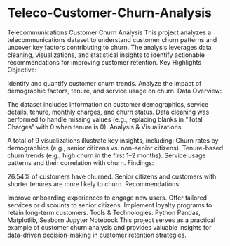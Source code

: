 # Teleco-Customer-Churn-Analysis
Telecommunications Customer Churn Analysis This project analyzes a telecommunications dataset to understand customer churn patterns and uncover key factors contributing to churn. The analysis leverages data cleaning, visualizations, and statistical insights to identify actionable recommendations for improving customer retention.
Key Highlights
Objective:

Identify and quantify customer churn trends.
Analyze the impact of demographic factors, tenure, and service usage on churn.
Data Overview:

The dataset includes information on customer demographics, service details, tenure, monthly charges, and churn status.
Data cleaning was performed to handle missing values (e.g., replacing blanks in "Total Charges" with 0 when tenure is 0).
Analysis & Visualizations:

A total of 9 visualizations illustrate key insights, including:
Churn rates by demographics (e.g., senior citizens vs. non-senior citizens).
Tenure-based churn trends (e.g., high churn in the first 1–2 months).
Service usage patterns and their correlation with churn.
Findings:

26.54% of customers have churned.
Senior citizens and customers with shorter tenures are more likely to churn.
Recommendations:

Improve onboarding experiences to engage new users.
Offer tailored services or discounts to senior citizens.
Implement loyalty programs to retain long-term customers.
Tools & Technologies:
Python
Pandas, Matplotlib, Seaborn
Jupyter Notebook
This project serves as a practical example of customer churn analysis and provides valuable insights for data-driven decision-making in customer retention strategies.
